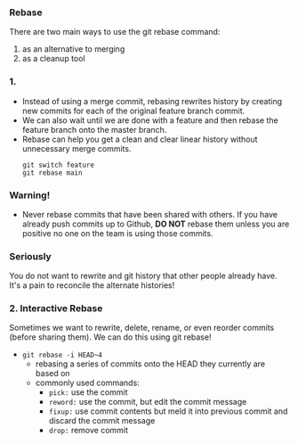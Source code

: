 ### Rebase
There are two main ways to use the git rebase command:
1. as an alternative to merging
2. as a cleanup tool

### 1. 
- Instead of using a merge commit, rebasing rewrites history by creating new commits for each of the original feature branch commit.
- We can also wait until we are done with a feature and then rebase the feature branch onto the master branch.
- Rebase can help you get a clean and clear linear history without unnecessary merge commits.
    ```
    git switch feature
    git rebase main
    ```

### **Warning!**
- Never rebase commits that have been shared with others. If you have already push commits up to Github, **DO NOT** rebase them unless you are positive no one on the team is using those commits.

### **Seriously**
You do not want to rewrite and git history that other people already have. It's a pain to reconcile the alternate histories!



### 2. Interactive Rebase
Sometimes we want to rewrite, delete, rename, or even reorder commits (before sharing them). We can do this using git rebase!
- `git rebase -i HEAD~4`
    - rebasing a series of commits onto the HEAD they currently are based on
    - commonly used commands:
        - `pick:` use the commit
        - `reword:` use the commit, but edit the commit message
        - `fixup:` use commit contents but meld it into previous commit and discard the commit message
        - `drop:` remove commit